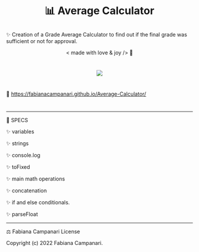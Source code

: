 # <p align="center"> 📊 Average Calculator </p>


✨ Creation of a Grade Average Calculator to find out if the final grade was sufficient or not for approval.

<p align="center"> < made with love & joy /> 🤎 

#

 <p align="center">
  <img src="https://user-images.githubusercontent.com/113218619/205453739-55f03692-1250-4269-9933-08c17a46b41b.png" />
</p>

#

🚀 https://fabianacampanari.github.io/Average-Calculator/

#

__________________________________________________________________________________________
📌 SPECS


✨ variables

✨ strings 

✨ console.log 

✨ toFixed 

✨ main math operations 

✨ concatenation

✨ if and else conditionals.

✨ parseFloat 

__________________________________________________________________________________________
⚖️ Fabiana Campanari License

 Copyright (c) 2022 Fabiana Campanari.

 

